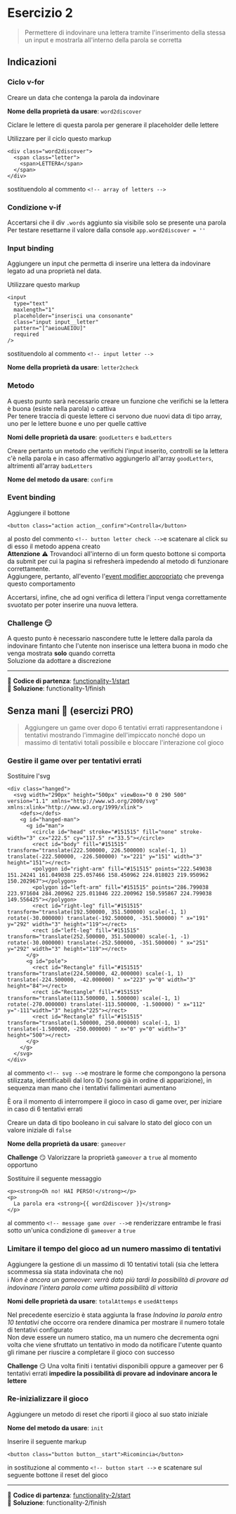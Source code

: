 # Esercizio 2

> Permettere di indovinare una lettera tramite l'inserimento della stessa un input e mostrarla all'interno della parola se corretta

## Indicazioni

### Ciclo v-for

Creare un data che contenga la parola da indovinare

**Nome della proprietà da usare**: `word2discover`

Ciclare le lettere di questa parola per generare il placeholder delle lettere

Utilizzare per il ciclo questo markup

```
<div class="word2discover">
  <span class="letter">
    <span>LETTERA</span>
  </span>
</div>
```

sostituendolo al commento `<!-- array of letters -->`

### Condizione v-if

Accertarsi che il div `.words` aggiunto sia visibile solo se presente una parola  
Per testare resettarne il valore dalla console `app.word2discover = ''`

### Input binding

Aggiungere un input che permetta di inserire una lettera da indovinare legato ad una proprietà nel data.

Utilizzare questo markup

```
<input
  type="text"
  maxlength="1"
  placeholder="inserisci una consonante"
  class="input input__letter"
  pattern="[^aeiouAEIOU]"
  required
/>
```

sostituendolo al commento `<!-- input letter -->`

**Nome della proprietà da usare**: `letter2check`

### Metodo

A questo punto sarà necessario creare un funzione che verifichi se la lettera è buona (esiste nella parola) o cattiva  
Per tenere traccia di queste lettere ci servono due nuovi data di tipo array, uno per le lettere buone e uno per quelle cattive

**Nomi delle proprietà da usare**: `goodLetters` e `badLetters`

Creare pertanto un metodo che verifichi l'input inserito, controlli se la lettera c'è nella parola e in caso affermativo aggiungerlo all'array `goodLetters`, altrimenti all'array `badLetters`

**Nome del metodo da usare**: `confirm`

### Event binding

Aggiungere il bottone

```
<button class="action action__confirm">Controlla</button>
```

al posto del commento `<!-- button letter check -->`e scatenare al click su di esso il metodo appena creato  
**Attenzione** ⚠️ Trovandoci all'interno di un form questo bottone si comporta da submit per cui la pagina si refresherà impedendo al metodo di funzionare correttamente.  
Aggiungere, pertanto, all'evento l'[event modifier appropriato](https://vuejs.org/v2/guide/events.html#Event-Modifiers) che prevenga questo comportamento

Accertarsi, infine, che ad ogni verifica di lettera l'input venga correttamente svuotato per poter inserire una nuova lettera.

### Challenge 😏

A questo punto è necessario nascondere tutte le lettere dalla parola da indovinare fintanto che l'utente non inserisce una lettera buona in modo che venga mostrata **solo** quando corretta  
Soluzione da adottare a discrezione

-----------

💪 **Codice di partenza**: [functionality-1/start](https://github.com/lorenaramonda/hanged-cdn/tree/functionality-1/start)  
🤫 **Soluzione**: functionality-1/finish

## Senza mani 🙌 (esercizi PRO)

> Aggiungere un game over dopo 6 tentativi errati rappresentandone i tentativi mostrando l'immagine dell'impiccato nonché dopo un massimo di tentativi totali possibile e bloccare l'interazione col gioco

### Gestire il game over per tentativi errati

Sostituire l'svg

```
<div class="hanged">
  <svg width="290px" height="500px" viewBox="0 0 290 500" version="1.1" xmlns="http://www.w3.org/2000/svg" xmlns:xlink="http://www.w3.org/1999/xlink">
    <defs></defs>
    <g id="hanged-man">
      <g id="man">
        <circle id="head" stroke="#151515" fill="none" stroke-width="3" cx="222.5" cy="117.5" r="33.5"></circle>
        <rect id="body" fill="#151515" transform="translate(222.500000, 226.500000) scale(-1, 1) translate(-222.500000, -226.500000) "x="221" y="151" width="3" height="151"></rect>
        <polygon id="right-arm" fill="#151515" points="222.549038 151.24241 161.049038 225.057466 158.450962 224.018023 219.950962 150.202967"></polygon>
        <polygon id="left-arm" fill="#151515" points="286.799038 223.971604 284.200962 225.011046 222.200962 150.595867 224.799038 149.556425"></polygon>
        <rect id="right-leg" fill="#151515" transform="translate(192.500000, 351.500000) scale(-1, 1) rotate(-30.000000) translate(-192.500000, -351.500000) " x="191" y="292" width="3" height="119"></rect>
        <rect id="left-leg" fill="#151515" transform="translate(252.500000, 351.500000) scale(-1, -1) rotate(-30.000000) translate(-252.500000, -351.500000) " x="251" y="292" width="3" height="119"></rect>
      </g>
      <g id="pole">
        <rect id="Rectangle" fill="#151515" transform="translate(224.500000, 42.000000) scale(-1, 1) translate(-224.500000, -42.000000) " x="223" y="0" width="3" height="84"></rect>
        <rect id="Rectangle" fill="#151515" transform="translate(113.500000, 1.500000) scale(-1, 1) rotate(-270.000000) translate(-113.500000, -1.500000) " x="112" y="-111"width="3" height="225"></rect>
        <rect id="Rectangle" fill="#151515" transform="translate(1.500000, 250.000000) scale(-1, 1) translate(-1.500000, -250.000000) " x="0" y="0" width="3" height="500"></rect>
      </g>
    </g>
  </svg>
</div>
```

al commento `<!-- svg -->`e mostrare le forme che compongono la persona stilizzata, identificabili dal loro ID (sono già in ordine di apparizione), in sequenza man mano che i tentativi fallimentari aumentano

È ora il momento di interrompere il gioco in caso di game over, per iniziare in caso di 6 tentativi errati

Creare un data di tipo booleano in cui salvare lo stato del gioco con un valore iniziale di `false`

**Nome della proprietà da usare**: `gameover`

**Challenge** 😏 Valorizzare la proprietà `gameover` a `true` al momento opportuno

Sostituire il seguente messaggio

```
<p><strong>Oh no! HAI PERSO!</strong></p>
<p>
  La parola era <strong>{{ word2discover }}</strong>
</p>
```

al commento `<!-- message game over -->`e renderizzare entrambe le frasi sotto un'unica condizione di `gameover` a `true`

### Limitare il tempo del gioco ad un numero massimo di tentativi

Aggiungere la gestione di un massimo di 10 tentativi totali (sia che lettera scommessa sia stata indovinata che no)  
ℹ️ _Non è ancora un gameover: verrà data più tardi la possibilità di provare ad indovinare l'intera parola come ultima possibilità di vittoria_

**Nomi delle proprietà da usare**: `totalAttemps` e `usedAttemps`

Nel precedente esercizio è stata aggiunta la frase _Indovina la parola entro 10 tentativi_ che occorre ora rendere dinamica per mostrare il numero totale di tentativi configurato  
Non deve essere un numero statico, ma un numero che decrementa ogni volta che viene sfruttato un tentativo in modo da notificare l'utente quanto gli rimane per riuscire a completare il gioco con successo

**Challenge** 😏 Una volta finiti i tentativi disponibili oppure a gameover per 6 tentativi errati **impedire la possibilità di provare ad indovinare ancora le lettere**

### Re-inizializzare il gioco

Aggiungere un metodo di reset che riporti il gioco al suo stato iniziale

**Nome del metodo da usare**: `init`

Inserire il seguente markup

```
<button class="button button__start">Ricomincia</button>
```

in sostituzione al commento `<!-- button start -->` e scatenare sul seguente bottone il reset del gioco

-----------

💪 **Codice di partenza**: [functionality-2/start](https://github.com/lorenaramonda/hanged-cdn/tree/functionality-2/start)  
🤫 **Soluzione**: functionality-2/finish
